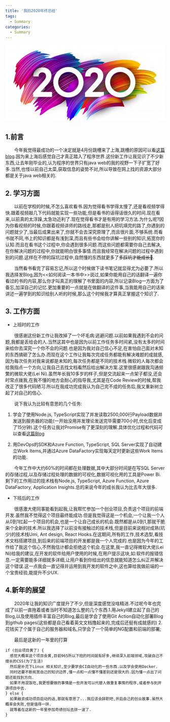 ```yaml
---
title: '我的2020年终总结'
tags:
  - Summary
categories:
  - Summary
---
```

![avatar](/assets/img/2021/01-01/2020.jpg)

## 1.前言

&emsp;&emsp;今年我觉得最成功的一个决定就是4月份跳槽来了上海,跳槽的原因可以看[这篇blog](/posts/my-2019-experience-and-thinking).因为来上海后感觉自己才真正踏入了程序世界.这份新工作让我见识了不少新东西,让去年刚毕业的,认为程序的世界只有java web的我的视野一下子扩宽了好多.当然,也怪以前自己太菜,获取信息的姿势不对,所以导致在网上找的资源大部分都是关于java web相关的.

## 2. 学习方面

&emsp;&emsp;以前在学校的时候,不怎么喜欢看书.因为觉得看书学得太慢了,还是看视频学得快.跟着视频敲几下代码就能实现一些功能,但是看书的话得话很久的时间.现在看来,以前真的太浮躁,太急功近利了.现在觉得看书才是有用的学习方法.为什么呢?因为你看视频的时候,你跟着视频讲师的路线走,那都是别人把坑填完的路了,你遇到的问题就少了,当最后成果出来了,你就不会去深究原理了,而且很片面,不够系统.而看书就不同,书上的知识都是有浅到深,而且有些书会给你讲解一些别的知识,拓宽你的认知.而且在看书这个过程中,你会遇到很多问题.而这些问题都需要你自己去解决,在你解决问题的过程中,你就能明白很多事情.而且我经常在解决问题的过程中遇到别的问题.这样在不停的踩坑过程中,自然懂的东西就更多了~~多踩坑才能成长🤣~~.


&emsp;&emsp;当然看书看完了容易忘记,所以这个时候做下读书笔记就显得尤为必要了.所以我选择发Blog,因为<<如何阅读一本书中>>说过,如果你能用自己的话翻译一遍你看过的书的内容,那么你才叫真正的理解了书里面的内容,所以记录Blog一方面为了备忘,加深自己的记忆.更加重要的一点就是在做翻译的这件事,当我能用自己的话来讲述一遍学到的知识给别人听的时候,那么这个时候我才算真正掌握这个知识了.

## 3. 工作方面

  - 上班时的工作

&emsp;&emsp;很感谢这份新工作让我改掉了一个坏毛病:逃避问题.以前如果我遇到不会的问题,我都是丢给会的人.当然这其中也是因为以前工作任务多时间紧,没有太多的时间来给你去深究一个你不会的问题.也是因为我对自己信心不足,在害怕自己面对未知的东西搞砸了怎么办.而现在这个工作让我每次完成任务都能有解决难题的成就感,因为每次任务对我来说都是未知的,每次任务都是不同的技术栈.微软的人每次都会给我指点一个方向,让我自己去找文档看然后给出解决方案.这里很感谢跟我沟通频繁的微软大佬(Lei Ni).虽然年长我10多岁的样子,但是交流起来一点架子都没,还会时常点拨我,在我不懂的地方会耐心的指导我,尤其是在Code Review的时候,帮我改正了很多代码陋习.所以在我成功完成我认为自己完不成的任务后,我又重新树立起了对自己的信心.

&emsp;&emsp;说下我认为比较有意思的几个任务:

1. 学会了使用Node.js, TypeScript实现了并发读取2500,000行Payload数据并发送到服务器的功能(一开始没用并发理论发送完毕需要700小时,优化后变成了15分钟).这个任务让我对Promise有了更深刻的理解.具体优化过程和代码可以查看[这篇Blog](/posts/first-time-node.js-concurrent)

2. 用DevOps的SDK和Azure Function, TypeScript, SQL Server实现了自动建立Work Items,并通过Azure DataFactory实现每天定时更新这些Work Items的功能.

&emsp;&emsp;今年工作中大约60%的时间都在处理数据,其中大部分时间是在写SQL Server的存储过程,以及存储过程处理的数据的可视化,数据可视化用的工具是Power Bi.剩下的工作用过的技术栈有Node.js, TypeScript, Azure Function, Azure DataFactory, Application Insights.总的来说今年的成长我认为比去年大很多.

  - 下班后的工作

&emsp;&emsp;很感激大佬同事能看到起我,让我帮忙参加一个创业项目,负责这个项目的前端开发.虽然我不觉得这个项目最终能成功.但是我觉得这是一个机会,一个让我一个人从0到1扛起一个项目的机会,也是一个让自己成长的机会.既然都是从0到1,那就干脆来个全新的技术.所以我选择了以前没有接触过的技术栈,但是目前来说相对成熟(坑少)的技术栈Umi, Ant design, React Hooks.在这期间,所有的工作,技术选型,看技术文档搭建项目,到后来的前端项目的开发都是我一个人完成的.也是因为今年的工作给了我这个信心,不然我估计都会拒绝这个机会.在这里,我一直记得微软大佬(Lei Ni)给我的建议,在开发的软件给用户使用的时候,在用户提示这块,如:软件的报错信息.一定需要能多详细就多详细,让用户看到你给出的信息就能知道怎么纠正并解决这个错误.这一点我会一直记得并运用到我开发的软件之中,这也算给我做前端的一个宝贵经验,能提升不少UX.

## 4.新年的展望

&emsp;&emsp;2020年让我的知识广度提升了不少,但是深度感觉没啥精进.不过呢今年也完成了以前一直拖着或者当时不知道怎么整的几个东西.1.用Jekyll建立起了自己的Blog,以及使用插件丰富自己的Blog,最后是学会了使用Git Action自动化部署Blog到github pages(这些都是自己看着英文文档撸起来的,完成后还挺有成就感的) 2.花钱买了个属于自己的服务器和域名,只学会了一个简单的NG配置和前端的部署;

&emsp;&emsp;最后是这新的一年里的打算

```
if (创业项目黄了) {
  感觉大概率这个项目会黄,目前965所以下班的时间就有好多,继续深入前端领域,攻破自己不擅长的CSS(为了生活)
  然后是补充下Linux 相关知识,至少要学会CI自动化的一些东西.以及学会使用Docker.
  同时还要不断拓宽自己的知识边界,懂一点和一点懂不懂差别还是很大的.因为懂一点出了问题还能找到方向.
  如果不用混饭吃,我更想要做的事情是一些开发可以代替人做重复事情的程序,或者参与到开源项目中去.
} else {
  如果融资成功项目启动的话,那就有意思了...我应该会辞职吧,开启自己的创业故事.虽然大概率会失败,但是值得一拼.
  就等着在这新的一年里参加奇绩创坛去拼一波了.
}
```